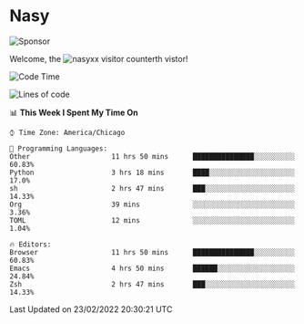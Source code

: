 # Nasy

<!--
<p align="center">
<img height="200" src="https://github-readme-stats.vercel.app/api?username=nasyxx&count_private=true&show_icons=true&theme=dracula&include_all_commits=true"/>
<img height="200" src="https://github-readme-stats.vercel.app/api/top-langs/?username=nasyxx&theme=dracula&hide=html,jupyter+notebook&count_private=true&show_icons=true"/>
</p>

  
----------------
-->

![Sponsor](https://img.shields.io/static/v1.svg?label=Sponsor&message=%E2%9D%A4&logo=GitHub&style=flat&color=pink)
 
Welcome, the ![nasyxx visitor counter](https://count.getloli.com/get/@nasyxx?theme=rule34)th vistor!
 
<!--START_SECTION:waka-->
![Code Time](http://img.shields.io/badge/Code%20Time-1%2C933%20hrs%2022%20mins-blue)

![Lines of code](https://img.shields.io/badge/From%20Hello%20World%20I%27ve%20Written-5%20Million%20lines%20of%20code-blue)

📊 **This Week I Spent My Time On** 

```text
⌚︎ Time Zone: America/Chicago

💬 Programming Languages: 
Other                    11 hrs 50 mins      ███████████████░░░░░░░░░░   60.83% 
Python                   3 hrs 18 mins       ████░░░░░░░░░░░░░░░░░░░░░   17.0% 
sh                       2 hrs 47 mins       ███░░░░░░░░░░░░░░░░░░░░░░   14.33% 
Org                      39 mins             ░░░░░░░░░░░░░░░░░░░░░░░░░   3.36% 
TOML                     12 mins             ░░░░░░░░░░░░░░░░░░░░░░░░░   1.04%

🔥 Editors: 
Browser                  11 hrs 50 mins      ███████████████░░░░░░░░░░   60.83% 
Emacs                    4 hrs 50 mins       ██████░░░░░░░░░░░░░░░░░░░   24.84% 
Zsh                      2 hrs 47 mins       ███░░░░░░░░░░░░░░░░░░░░░░   14.33%

```


 Last Updated on 23/02/2022 20:30:21 UTC
<!--END_SECTION:waka-->

<!-- ![visitors](https://visitor-badge.laobi.icu/badge?page_id=nasyxx.nasyxx) -->
